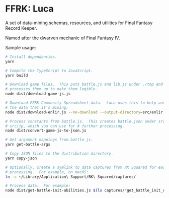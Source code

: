 # FFRK: Luca

A set of data-mining schemas, resources, and utilities for Final Fantasy Record Keeper.

Named after the dwarven mechanic of Final Fantasy IV.

Sample usage:

```sh
# Install dependencies.
yarn

# Compile the TypeScript to JavaScript.
yarn build

# Download game files.  This puts battle.js and lib.js under ./tmp and
# processes them up to make them legible.
node dist/download-game-js.js

# Download FFRK Community Spreadsheet data.  Luca uses this to help annotate
# the data that it's mining.
node dist/download-enlir.js --no-download --output-directory=src/enlir

# Process constants from battle.js.  This creates battle.json under src/gl and
# src/jp, which you can use for # further processing.
node dist/convert-game-js-to-json.js

# Get argument mappings from battle.js.
yarn get-battle-args

# Copy JSON files to the distribution directory.
yarn copy-json

# Optionally, create a symlink to data captures from RK Squared for easier
# processing.  For example, on macOS:
ln -s ~/Library/Application\ Support/RK\ Squared/captures/

# Process data.  For example:
node dist/get-battle-init-abilities.js $(ls captures/*get_battle_init_data.json | tail -n 1)
```
